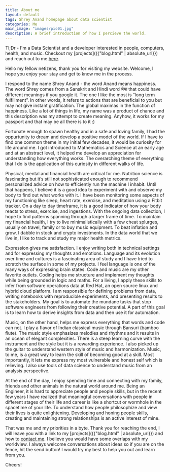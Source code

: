 ```yaml
---
title: About me
layout: default
tags: Shrey Anand homepage about data scientist
categories: Me
main_image: "images/pic01.jpg"
description: A brief introduction of how I percieve the world.
---
```


Tl;Dr - I'm a Data Scientist and a developer interested in people, computers, health, and music. Checkout my [projects]({{"blog.html" | absolute_url}}) and reach out to me [here](mailto:shanand@redhat.com).

Hello my fellow netizens, thank you for visiting my website. Welcome, I hope you enjoy your stay and get to know me in the process.

I respond to the name Shrey Anand - the word Anand means happiness. The word Shrey comes from a Sanskrit and Hindi word श्रेया that could have different meanings if you google it. The one I like the most is  “long term fulfillment”. In other words, it refers to actions that are beneficial to you but may not give instant gratification. The global maximas in the function of happiness. Like a lot of things in life, my name was a product of chance and this description was my attempt to create meaning. Anyhow, it works for my passport and that may be all there is to it :)

Fortunate enough to spawn healthy and in a safe and loving family, I had the oppurtunity to dream and develop a positive model of the world. If I have to find one common theme in my initial few decades, it would be curiosity for life around me. I got introduced to Mathematics and Science at an early age and at an abstract level, it helped me develop an appreciation for understanding how everything works. The overarching theme of everything that I do is the application of this curiosity in different walks of life.

Physical, mental and financial health are critical for me. Nutrition science is fascinating but it’s still not sophisticated enough to recommend personalized advice on how to efficiently run the machine I inhabit. Until that happens, I believe it is a good idea to experiment with and observe my body to find out what works with it. I have been monitoring some aspects of my functioning like sleep, heart rate, exercise, and meditation using a Fitbit tracker. On a day to day timeframe, it is a good indicator of how your body reacts to stress, exercise, and ingestions. With the ongoing data collection, I hope to find patterns spanning through a larger frame of time. To maintain my financial health, I try to live minimalistically with a few cheat splurges, usually on travel, family or to buy music equipment. To beat inflation and grow, I dabble in stock and crypto investments. In the data world that we live in, I like to track and study my major health metrics.

Expression gives me satisfaction. I enjoy writing both in technical settings and for expressing my thoughts and emotions. Language and its evolution over time and cultures is a fascinating area of study and I have tried to scratch the surface in some of my projects. I feel language is one of the many ways of expressing brain states. Code and music are my other favorite outlets. Coding helps me structure and implement my thoughts while being grounded in logic and maths. For a living, I apply these skills to infer from software operations data at Red Hat, an open source linux and hybrid cloud platform. I am responsible for defining problems from data, writing notebooks with reproducible experiments, and presenting results to the stakeholders. My goal is to automate the mundane tasks that stop software engineers from following their creative potential. A part of this goal is to learn how to derive insights from data and then use it for automation.

Music, on the other hand, helps me express everything that words and code can not. I play a flavor of Indian classical music through Bansuri (bamboo flute). The music style emphasizes melodies and rhythms and it results in an ocean of elegant complexities. There is a steep learning curve with the instrument and the style but it is a rewarding experience. I also picked up the guitar to understand western style of music and harmonization. Music, to me, is a great way to learn the skill of becoming good at a skill. Most importantly, it lets me express my most vulnerable and honest self which is relieving. I also use tools of data science to understand music from an analysis perspective.

At the end of the day, I enjoy spending time and connecting with my family, friends and other animals in the natural world around me. Being an Engineer, it is hard to appreciate people and people skills, but in the recent few years I have realized that meaningful conversations with people in different stages of their life and career is like a shortcut or wormhole in the spacetime of your life. To understand how people philosophize and view their lives is quite enlightening.  Developing and honing people skills, creating and maintaining strong relationships is an active interest of mine.

That was me and my priorities in a byte. Thank you for reaching the end, I will leave you with a link to my [projects]({{"blog.html" | absolute_url}}) and how to [contact me]((mailto:shanand@redhat.com)). I believe you would have some overlaps with my worldview. I always welcome conversations about ideas so if you are on the fence, hit the send button!  I would try my best to help you out and learn from you.

Cheers!
